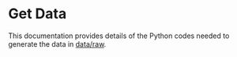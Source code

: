 # Get Data

This documentation provides details of the Python codes needed to generate the data in [data/raw](https://github.com/gimseng/game_stats/blob/master/data/raw).
